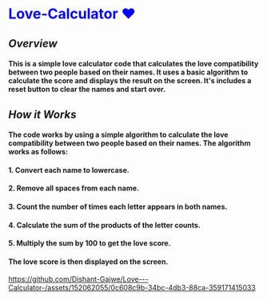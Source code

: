 # <div style="color:blue"> **Love-Calculator ❤️**  </div>

## **_Overview_**

#### This is a simple love calculator code that calculates the love compatibility between two people based on their names. It uses a basic algorithm to calculate the score and displays the result on the screen. It's includes a reset button to clear the names and start over.

## **_How it Works_**

#### The code works by using a simple algorithm to calculate the love compatibility between two people based on their names. The algorithm works as follows:

#### 1. Convert each name to lowercase.
#### 2. Remove all spaces from each name.
#### 3. Count the number of times each letter appears in both names.
#### 4. Calculate the sum of the products of the letter counts.
#### 5. Multiply the sum by 100 to get the love score.

#### The love score is then displayed on the screen.

https://github.com/Dishant-Gajwe/Love---Calculator-/assets/152062055/0c608c9b-34bc-4db3-88ca-359171415033










